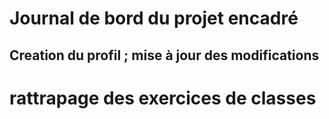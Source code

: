 # Journal de bord du projet encadré
## Creation du profil ; mise à jour des modifications
# rattrapage des exercices de classes #
